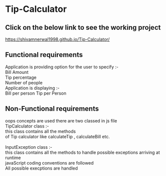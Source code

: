 # Tip-Calculator

 ## Click on the below link to see the working project
 https://shivamnerwal1998.github.io/Tip-Calculator/
 
 ## Functional requirements 
  Application is providing option for the user to specify :- <br/>
  Bill Amount </br> Tip percentage <br/> Number of people <br/>
  Application is displaying :- </br>
  Bill per person 
  Tip per Person
 ## Non-Functional requirements
 oops concepts are used there are two classed in js file<br/>
 TipCalculator class :- <br/>this class contains all the methods </br>
 of Tip calculator like calculateTip , calculateBill etc. </br></br>
 InputException class :- </br> this class contains all the methods
 to handle possible exceptions arriving at runtime </br> 
 javaScript coding conventions are followed</br> 
 All possible execptions are handled 
 
  
 
 
